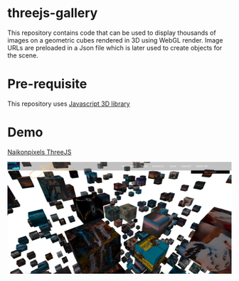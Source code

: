 # threejs-gallery

This repository contains code that can be used to display thousands of images on a geometric cubes rendered in 3D using WebGL render. Image URLs are preloaded in a Json file which is later used to create objects for the scene. 

# Pre-requisite

This repository uses [Javascript 3D library](https://github.com/mrdoob/three.js/)

# Demo

[Naikonpixels ThreeJS](https://www.naikonpixels.com/threejs/index.html)

![alt text](https://github.com/prashant40naik/threejs-gallery/blob/master/src/images/screenshot.png "Naikonpixels")
